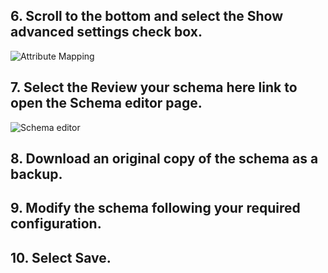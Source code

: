 ## 6. Scroll to the bottom and select the **Show advanced settings** check box.

![Attribute Mapping](image.png)

## 7. Select the **Review your schema here** link to open the **Schema editor** page.

![Schema editor](image.png)

## 8. Download an original copy of the schema as a backup.

## 9. Modify the schema following your required configuration.

## 10. Select **Save**.